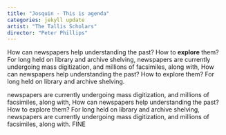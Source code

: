 ```yaml
---
title: "Josquin - This is agenda"
categories: jekyll update
artist: "The Tallis Scholars"
director: "Peter Phillips"
---
```


How can newspapers help understanding the past? How to **explore** them? For long held on library and archive shelving, newspapers are currently undergoing mass digitization, and millions of facsimiles, along with, How can newspapers help understanding the past? How to explore them? For long held on library and archive shelving.

newspapers are currently undergoing mass digitization, and millions of facsimiles, along with, How can newspapers help understanding the past? How to explore them? For long held on library and archive shelving, newspapers are currently undergoing mass digitization, and millions of facsimiles, along with. FINE